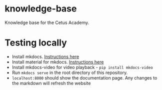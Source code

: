 # knowledge-base

Knowledge base for the Cetus Academy.
# Testing locally

- Install mkdocs. [Instructions here](https://www.mkdocs.org/)
- Install material for mkdocs. [Instructions here](https://squidfunk.github.io/mkdocs-material/)
- Install mkdocs-video for video playback - `pip install mkdocs-video`
- Run `mkdocs serve` in the root directory of this repository.
- `localhost:8000` should show the documentation page. Any changes to the markdown will refresh the website
